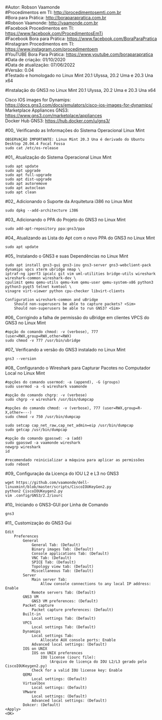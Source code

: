 #Autor: Robson Vaamonde<br>
#Procedimentos em TI: http://procedimentosemti.com.br<br>
#Bora para Prática: http://boraparapratica.com.br<br>
#Robson Vaamonde: http://vaamonde.com.br<br>
#Facebook Procedimentos em TI: https://www.facebook.com/ProcedimentosEmTi<br>
#Facebook Bora para Prática: https://www.facebook.com/BoraParaPratica<br>
#Instagram Procedimentos em TI: https://www.instagram.com/procedimentoem<br>
#YouTUBE Bora Para Prática: https://www.youtube.com/boraparapratica<br>
#Data de criação: 01/10/2020<br>
#Data de atualização: 07/06/2022<br>
#Versão: 0.04<br>
#Testado e homologado no Linux Mint 20.1 Ulyssa, 20.2 Uma e 20.3 Una x64

#Instalação do GNS3 no Linux Mint 20.1 Ulyssa, 20.2 Uma e 20.3 Una x64

Cisco IOS images for Dynamips: https://docs.gns3.com/docs/emulators/cisco-ios-images-for-dynamips/<br>
Marketplace Appliances GNS3: https://www.gns3.com/marketplace/appliances<br>
Docker Hub GNS3: https://hub.docker.com/u/gns3/

#00_ Verificando as Informações do Sistema Operacional Linux Mint<br>

	OBSERVAÇÃO IMPORTANTE: Linux Mint 20.3 Una é derivado do Ubuntu Desktop 20.04.4 Focal Fossa
	sudo cat /etc/os-release

#01_ Atualização do Sistema Operacional Linux Mint<br>

	sudo apt update
	sudo apt upgrade
	sudo apt full-upgrade
	sudo apt dist-upgrade
	sudo apt autoremove
	sudo apt autoclean
	sudo apt clean

#02_ Adicionando o Suporte da Arquitetura i386 no Linux Mint<br>

	sudo dpkg --add-architecture i386

#03_ Adicionando o PPA do Projeto do GNS3 no Linux Mint<br>

	sudo add-apt-repository ppa:gns3/ppa

#04_ Atualizando as Lista do Apt com o novo PPA do GNS3 no Linux Mint<br>

	sudo apt update

#05_ Instalando o GNS3 e suas Dependências no Linux Mint<br>

	sudo apt install gns3-gui gns3-iou gns3-server gns3-webclient-pack dynamips vpcs xterm ubridge nmap \
	iptraf-ng iperf3 ipcalc git vim uml-utilities bridge-utils wireshark wireshark-common wireshark-dev \
	cpulimit qemu qemu-utils qemu-kvm qemu-user qemu-system-x86 python3 python3-pyqt5 telnet kvmtool \
	vinagre virt-viewer python cpu-checker libvirt-clients

	Configuration wireshark-common and uBridge
		Should non-superusers be able to capture packets? <Sim>
		Should non-superusers be able to run GNS3? <Sim>

#06_ Corrigindo a falha de permissão do uBridge em clientes VPCS do GNS3 no Linux Mint<br>

	#opção do comando chmod: -v (verbose), 777 (user=RWX,group=RWX,other=RWX)
	sudo chmod -v 777 /usr/bin/ubridge

#07_ Verificando a versão do GNS3 instalado no Linux Mint<br>

	gns3 --version

#08_ Configurando o Wireshark para Capturar Pacotes no Computador Local no Linux Mint<br>

	#opções do comando usermod: -a (append), -G (groups)
	sudo usermod -a -G wireshark vaamonde

	#opção do comando chgrp: -v (verbose)
	sudo chgrp -v wireshark /usr/bin/dumpcap
	
	#opções do comando chmod: -v (verbose), 777 (user=RWX,group=R-X,other=---)
	sudo chmod -v 750 /usr/bin/dumpcap
	
	sudo setcap cap_net_raw,cap_net_admin=eip /usr/bin/dumpcap
	sudo getcap /usr/bin/dumpcap
	
	#opção do comando gpasswd: -a (add)
	sudo gpasswd -a vaamonde wireshark
	newgrp wireshark
	id
	
	#recomendado reinicializar a máquina para aplicar as permissões
	sudo reboot

#09_ Configuração da Licença do IOU L2 e L3 no GNS3<br>

	wget https://github.com/vaamonde/dell-linuxmint/blob/master/scripts/CiscoIOUKeyGen2.py
	python2 CiscoIOUKeygen2.py
	vim .config/GNS3/2.2/iourc

#10_ Iniciando o GNS3-GUI por Linha de Comando<br>

	gns3

#11_ Customização do GNS3 Gui

	Edit
		Preferences
			General
				General Tab: (Default)
				Binary images Tab: (Default)
				Console applications Tab: (Default)
				VNC Tab: (Default)
				SPICE Tab: (Default)
				Topology view tab: (Default)
				Miscellaneous Tab: (Default)
			Server
				Main server Tab:
					Allow console connections to any local IP address: Enable
				Remote servers Tab: (Default)
			GNS3 VM
				GNS3 VM preferences: (Default)
			Packet capture
				Packet capture preferences: (Default)
			Built-in
				Local settings Tab: (Default)
			VPCS
				Local settings Tab: (Default)
			Dynamips
				Local settings Tab:
					Allocate AUX console ports: Enable
				Advanced local settings: (Default)
			IOS on UNIX
				IOS on UNIX preferences
					IOU license (iourc file):
						(Arquivo de licença do IOU L2/L3 gerado pelo CiscoIOUKeygen2.py)
				Check for a valid IOU license key: Enable
			QEMU
				Local settings: (Default)
			Virtualbox
				Local settings: (Default)
			VMware
				Local settings: (Default)
				Advanced local settings: (Default)
			Dokcer: (Default)
	<Apply>
	<OK>